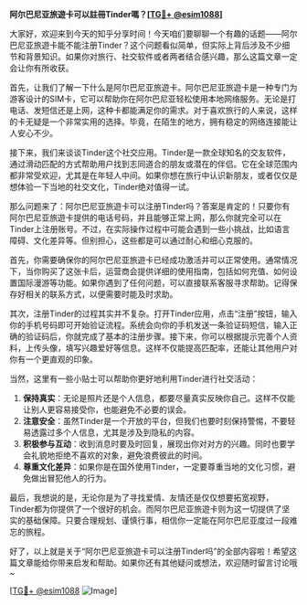 **阿尔巴尼亚旅遊卡可以註冊Tinder嗎？[[TG💪+ @esim1088](https://t.me/s/esim1088)]**

大家好，欢迎来到今天的知乎分享时间！今天咱们要聊聊一个有趣的话题——阿尔巴尼亚旅遊卡能不能注册Tinder？这个问题看似简单，但实际上背后涉及不少细节和背景知识。如果你对旅行、社交软件或者两者结合感兴趣，那么这篇文章一定会让你有所收获。

首先，让我们了解一下什么是阿尔巴尼亚旅遊卡。阿尔巴尼亚旅遊卡是一种专门为游客设计的SIM卡，它可以帮助你在阿尔巴尼亚轻松使用本地网络服务。无论是打电话、发短信还是上网，这种卡都能满足你的需求。对于喜欢旅行的人来说，这样的卡无疑是一个非常实用的选择。毕竟，在陌生的地方，拥有稳定的网络连接能让人安心不少。

接下来，我们来谈谈Tinder这个社交应用。Tinder是一款全球知名的交友软件，通过滑动匹配的方式帮助用户找到志同道合的朋友或潜在的伴侣。它在全球范围内都非常受欢迎，尤其是在年轻人中间。如果你想在旅行中认识新朋友，或者仅仅是想体验一下当地的社交文化，Tinder绝对值得一试。

那么问题来了：阿尔巴尼亚旅遊卡可以注册Tinder吗？答案是肯定的！只要你有阿尔巴尼亚旅遊卡提供的电话号码，并且能够正常上网，那么你就完全可以在Tinder上注册账号。不过，在实际操作过程中可能会遇到一些小挑战，比如语言障碍、文化差异等。但别担心，这些都是可以通过耐心和细心克服的。

首先，你需要确保你的阿尔巴尼亚旅遊卡已经成功激活并可以正常使用。通常情况下，当你购买了这张卡后，运营商会提供详细的使用指南，包括如何充值、如何设置国际漫游等功能。如果你遇到了任何问题，可以直接联系客服寻求帮助。记得保存好相关的联系方式，以便需要时能及时求助。

其次，注册Tinder的过程其实并不复杂。打开Tinder应用，点击“注册”按钮，输入你的手机号码即可开始验证流程。系统会向你的手机发送一条验证码短信，输入正确的验证码后，你就完成了基本的注册步骤。接下来，你可以根据提示完善个人资料，上传头像，填写兴趣爱好等信息。这样不仅能提高匹配率，还能让其他用户对你有一个更直观的印象。

当然，这里有一些小贴士可以帮助你更好地利用Tinder进行社交活动：

1. **保持真实**：无论是照片还是个人信息，都要尽量真实反映你自己。这样不仅能让别人更容易接受你，也能避免不必要的误会。
2. **注意安全**：虽然Tinder是一个开放的平台，但我们也要时刻保持警惕，不要轻易透露过多个人信息，尤其是涉及到隐私的内容。
3. **积极参与互动**：收到消息时要及时回复，展现出你对对方的兴趣。同时也要学会礼貌地拒绝不喜欢的对象，避免浪费彼此的时间。
4. **尊重文化差异**：如果你是在国外使用Tinder，一定要尊重当地的文化习惯，避免做出冒犯他人的行为。

最后，我想说的是，无论你是为了寻找爱情、友情还是仅仅想要拓宽视野，Tinder都为你提供了一个很好的机会。而阿尔巴尼亚旅遊卡则为这一切提供了坚实的基础保障。只要合理规划、谨慎行事，相信你一定能在阿尔巴尼亚度过一段难忘的旅程。

好了，以上就是关于“阿尔巴尼亚旅遊卡可以注册Tinder吗”的全部内容啦！希望这篇文章能给你带来启发和帮助。如果你还有其他疑问或想法，欢迎随时留言讨论哦~

[[TG💪+ @esim1088](https://t.me/s/esim1088) ![Image](https://i.postimg.cc/4NQfJmqS/Snipaste-2025-05-13-00-14-12.png)]